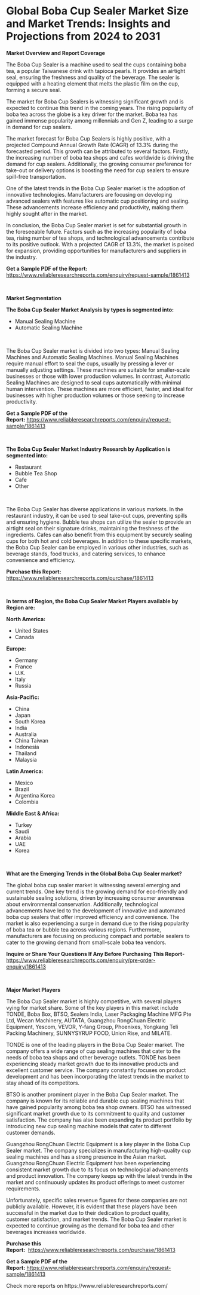 <p><h1>Global Boba Cup Sealer Market Size and Market Trends: Insights and Projections from 2024 to 2031</h1></p><p><strong>Market Overview and Report Coverage</strong></p>
<p><p>The Boba Cup Sealer is a machine used to seal the cups containing boba tea, a popular Taiwanese drink with tapioca pearls. It provides an airtight seal, ensuring the freshness and quality of the beverage. The sealer is equipped with a heating element that melts the plastic film on the cup, forming a secure seal.</p><p>The market for Boba Cup Sealers is witnessing significant growth and is expected to continue this trend in the coming years. The rising popularity of boba tea across the globe is a key driver for the market. Boba tea has gained immense popularity among millennials and Gen Z, leading to a surge in demand for cup sealers.</p><p>The market forecast for Boba Cup Sealers is highly positive, with a projected Compound Annual Growth Rate (CAGR) of 13.3% during the forecasted period. This growth can be attributed to several factors. Firstly, the increasing number of boba tea shops and cafes worldwide is driving the demand for cup sealers. Additionally, the growing consumer preference for take-out or delivery options is boosting the need for cup sealers to ensure spill-free transportation.</p><p>One of the latest trends in the Boba Cup Sealer market is the adoption of innovative technologies. Manufacturers are focusing on developing advanced sealers with features like automatic cup positioning and sealing. These advancements increase efficiency and productivity, making them highly sought after in the market.</p><p>In conclusion, the Boba Cup Sealer market is set for substantial growth in the foreseeable future. Factors such as the increasing popularity of boba tea, rising number of tea shops, and technological advancements contribute to its positive outlook. With a projected CAGR of 13.3%, the market is poised for expansion, providing opportunities for manufacturers and suppliers in the industry.</p></p>
<p><strong>Get a Sample PDF of the Report:</strong> <a href="https://www.reliableresearchreports.com/enquiry/request-sample/1861413">https://www.reliableresearchreports.com/enquiry/request-sample/1861413</a></p>
<p>&nbsp;</p>
<p><strong>Market Segmentation</strong></p>
<p><strong>The Boba Cup Sealer Market Analysis by types is segmented into:</strong></p>
<p><ul><li>Manual Sealing Machine</li><li>Automatic Sealing Machine</li></ul></p>
<p>&nbsp;</p>
<p><p>The Boba Cup Sealer market is divided into two types: Manual Sealing Machines and Automatic Sealing Machines. Manual Sealing Machines require manual effort to seal the cups, usually by pressing a lever or manually adjusting settings. These machines are suitable for smaller-scale businesses or those with lower production volumes. In contrast, Automatic Sealing Machines are designed to seal cups automatically with minimal human intervention. These machines are more efficient, faster, and ideal for businesses with higher production volumes or those seeking to increase productivity.</p></p>
<p><strong>Get a Sample PDF of the Report:</strong>&nbsp;<a href="https://www.reliableresearchreports.com/enquiry/request-sample/1861413">https://www.reliableresearchreports.com/enquiry/request-sample/1861413</a></p>
<p>&nbsp;</p>
<p><strong>The Boba Cup Sealer Market Industry Research by Application is segmented into:</strong></p>
<p><ul><li>Restaurant</li><li>Bubble Tea Shop</li><li>Cafe</li><li>Other</li></ul></p>
<p>&nbsp;</p>
<p><p>The Boba Cup Sealer has diverse applications in various markets. In the restaurant industry, it can be used to seal take-out cups, preventing spills and ensuring hygiene. Bubble tea shops can utilize the sealer to provide an airtight seal on their signature drinks, maintaining the freshness of the ingredients. Cafes can also benefit from this equipment by securely sealing cups for both hot and cold beverages. In addition to these specific markets, the Boba Cup Sealer can be employed in various other industries, such as beverage stands, food trucks, and catering services, to enhance convenience and efficiency.</p></p>
<p><strong>Purchase this Report:</strong>&nbsp; <a href="https://www.reliableresearchreports.com/purchase/1861413">https://www.reliableresearchreports.com/purchase/1861413</a></p>
<p>&nbsp;</p>
<p><strong>In terms of Region, the Boba Cup Sealer Market Players available by Region are:</strong></p>
<p>
    <p> <strong> North America: </strong>
        <ul>
            <li>United States</li>
            <li>Canada</li>
        </ul>
        </p> 
    <p> <strong> Europe: </strong>
        <ul>
            <li>Germany</li>
            <li>France</li>
            <li>U.K.</li>
            <li>Italy</li>
            <li>Russia</li>
        </ul>
        </p> 
    <p> <strong> Asia-Pacific: </strong>
        <ul>
            <li>China</li>
            <li>Japan</li>
            <li>South Korea</li>
            <li>India</li>
            <li>Australia</li>
            <li>China Taiwan</li>
            <li>Indonesia</li>
            <li>Thailand</li>
            <li>Malaysia</li>
        </ul>
        </p> 
    <p> <strong> Latin America: </strong>
        <ul>
            <li>Mexico</li>
            <li>Brazil</li>
            <li>Argentina Korea</li>
            <li>Colombia</li>
        </ul>
        </p> 
    <p> <strong> Middle East & Africa: </strong>
        <ul>
            <li>Turkey</li>
            <li>Saudi</li>
            <li>Arabia</li>
            <li>UAE</li>
            <li>Korea</li>
        </ul>
    </p>
    </p>
<p>&nbsp;</p>
<p><strong>What are the Emerging Trends in the Global Boba Cup Sealer market?</strong></p>
<p><p>The global boba cup sealer market is witnessing several emerging and current trends. One key trend is the growing demand for eco-friendly and sustainable sealing solutions, driven by increasing consumer awareness about environmental conservation. Additionally, technological advancements have led to the development of innovative and automated boba cup sealers that offer improved efficiency and convenience. The market is also experiencing a surge in demand due to the rising popularity of boba tea or bubble tea across various regions. Furthermore, manufacturers are focusing on producing compact and portable sealers to cater to the growing demand from small-scale boba tea vendors.</p></p>
<p><strong>Inquire or Share Your Questions If Any Before Purchasing This Report</strong>- <a href="https://www.reliableresearchreports.com/enquiry/pre-order-enquiry/1861413">https://www.reliableresearchreports.com/enquiry/pre-order-enquiry/1861413</a></p>
<p>&nbsp;</p>
<p><strong>Major Market Players</strong></p>
<p><p>The Boba Cup Sealer market is highly competitive, with several players vying for market share. Some of the key players in this market include TONDE, Boba Box, BTSO, Sealers India, Laser Packaging Machine MFG Pte Ltd, Wecan Machinery, AUTATA, Guangzhou RongChuan Electric Equipment, Yescom, VEVOR, Y-fang Group, Phoenixes, Yongkang Teli Packing Machinery, SUNNYSYRUP FOOD, Union Rise, and MILATE.</p><p>TONDE is one of the leading players in the Boba Cup Sealer market. The company offers a wide range of cup sealing machines that cater to the needs of boba tea shops and other beverage outlets. TONDE has been experiencing steady market growth due to its innovative products and excellent customer service. The company constantly focuses on product development and has been incorporating the latest trends in the market to stay ahead of its competitors.</p><p>BTSO is another prominent player in the Boba Cup Sealer market. The company is known for its reliable and durable cup sealing machines that have gained popularity among boba tea shop owners. BTSO has witnessed significant market growth due to its commitment to quality and customer satisfaction. The company has also been expanding its product portfolio by introducing new cup sealing machine models that cater to different customer demands.</p><p>Guangzhou RongChuan Electric Equipment is a key player in the Boba Cup Sealer market. The company specializes in manufacturing high-quality cup sealing machines and has a strong presence in the Asian market. Guangzhou RongChuan Electric Equipment has been experiencing consistent market growth due to its focus on technological advancements and product innovation. The company keeps up with the latest trends in the market and continuously updates its product offerings to meet customer requirements.</p><p>Unfortunately, specific sales revenue figures for these companies are not publicly available. However, it is evident that these players have been successful in the market due to their dedication to product quality, customer satisfaction, and market trends. The Boba Cup Sealer market is expected to continue growing as the demand for boba tea and other beverages increases worldwide.</p></p>
<p><strong>Purchase this Report:</strong>&nbsp;&nbsp;<a href="https://www.reliableresearchreports.com/purchase/1861413">https://www.reliableresearchreports.com/purchase/1861413</a></p>
<p></p>
<p><strong>Get a Sample PDF of the Report:</strong>&nbsp;<a href="https://www.reliableresearchreports.com/enquiry/request-sample/1861413">https://www.reliableresearchreports.com/enquiry/request-sample/1861413</a></p>
<p>Check more reports on https://www.reliableresearchreports.com/</p>